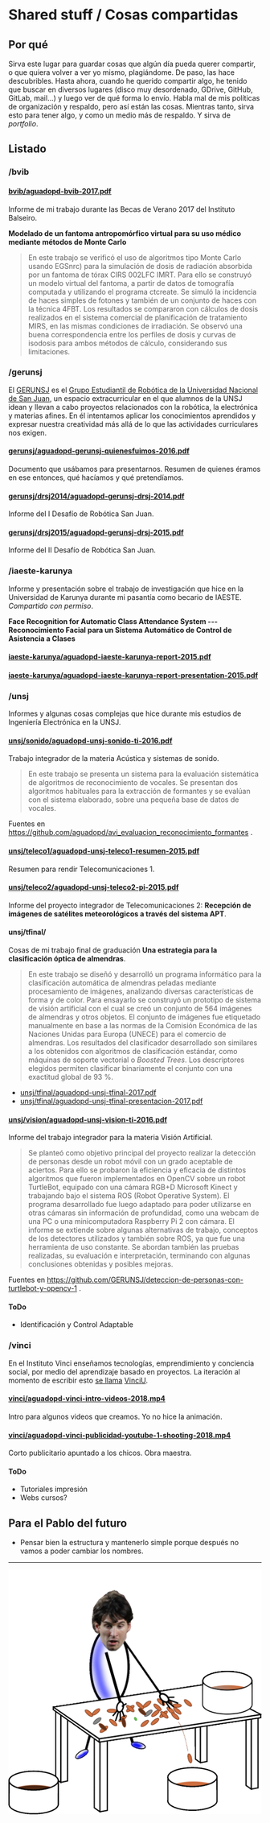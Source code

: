 # Shared stuff / Cosas compartidas

## Por qué

Sirva este lugar para guardar cosas que algún día pueda querer compartir, o que quiera volver a ver yo mismo,
plagiándome. De paso, las hace descubribles. Hasta ahora, cuando he querido compartir algo, he tenido que buscar en
diversos lugares (disco muy desordenado, GDrive, GitHub, GitLab, mail...) y luego ver de qué forma lo envío. Habla mal
de mis políticas de organización y respaldo, pero así están las cosas. Mientras tanto, sirva esto para tener algo, y
como un medio más de respaldo. Y sirva de _portfolio_.


## Listado

### /bvib

#### [bvib/aguadopd-bvib-2017.pdf](bvib/aguadopd-bvib-2017.pdf)

Informe de mi trabajo durante las Becas de Verano 2017 del Instituto Balseiro.

**Modelado de un fantoma antropomórfico virtual para su uso médico mediante métodos de Monte Carlo**

> En este trabajo se verificó el uso de algoritmos tipo Monte Carlo usando EGSnrc) para la simulación de dosis de
> radiación absorbida por un fantoma de tórax CIRS 002LFC IMRT. Para ello se construyó un modelo virtual del fantoma, a
> partir de datos de tomografía computada y utilizando el programa ctcreate. Se simuló la incidencia de haces simples de
> fotones y también de un conjunto de haces con la técnica 4FBT. Los resultados se compararon con cálculos de dosis
> realizados en el sistema comercial de planificación de tratamiento MIRS, en las mismas condiciones de irradiación. Se
> observó una buena correspondencia entre los perfiles de dosis y curvas de isodosis para ambos métodos de cálculo,
> considerando sus limitaciones.



### /gerunsj

El [GERUNSJ](https://github.com/GERUNSJ/deteccion-de-personas-con-turtlebot-y-opencv-1) es el [Grupo Estudiantil de Robótica de la Universidad Nacional de San Juan](http://www.facebook.com/GERUNSJ), un espacio extracurricular en el que alumnos de la UNSJ idean
y llevan a cabo proyectos relacionados con la robótica, la electrónica y materias afines. En él intentamos aplicar los
conocimientos aprendidos y expresar nuestra creatividad más allá de lo que las actividades curriculares nos exigen.

#### [gerunsj/aguadopd-gerunsj-quienesfuimos-2016.pdf](gerunsj/aguadopd-gerunsj-quienesfuimos-2016.pdf)
Documento que usábamos para presentarnos. Resumen de quienes éramos en ese entonces, qué hacíamos y qué pretendíamos.

#### [gerunsj/drsj2014/aguadopd-gerunsj-drsj-2014.pdf](gerunsj/drsj2014/aguadopd-gerunsj-drsj-2014.pdf)
Informe del I Desafío de Robótica San Juan.

#### [gerunsj/drsj2015/aguadopd-gerunsj-drsj-2015.pdf](gerunsj/drsj2015/aguadopd-gerunsj-drsj-2015.pdf)
Informe del II Desafío de Robótica San Juan.



### /iaeste-karunya

Informe y presentación sobre el trabajo de investigación que hice en la Universidad de Karunya durante mi pasantía como
becario de IAESTE. _Compartido con permiso_.

**Face Recognition for Automatic Class Attendance System --- Reconocimiento Facial para un Sistema Automático de Control
de Asistencia a Clases**

#### [iaeste-karunya/aguadopd-iaeste-karunya-report-2015.pdf](iaeste-karunya/aguadopd-iaeste-karunya-report-2015.pdf)
#### [iaeste-karunya/aguadopd-iaeste-karunya-report-presentation-2015.pdf](iaeste-karunya/aguadopd-iaeste-karunya-report-presentation-2015.pdf)



### /unsj

Informes y algunas cosas complejas que hice durante mis estudios de Ingeniería Electrónica en la UNSJ.

#### [unsj/sonido/aguadopd-unsj-sonido-ti-2016.pdf](unsj/sonido/aguadopd-unsj-sonido-ti-2016.pdf)
Trabajo integrador de la materia Acústica y sistemas de sonido.

> En este trabajo se presenta un sistema para la evaluación sistemática de algoritmos de reconocimiento de vocales. Se
> presentan dos algoritmos habituales para la extracción de formantes y se evalúan con el sistema elaborado, sobre una
> pequeña base de datos de vocales.

Fuentes en https://github.com/aguadopd/avi_evaluacion_reconocimiento_formantes .


#### [unsj/teleco1/aguadopd-unsj-teleco1-resumen-2015.pdf](unsj/teleco1/aguadopd-unsj-teleco1-resumen-2015.pdf)
Resumen para rendir Telecomunicaciones 1.

#### [unsj/teleco2/aguadopd-unsj-teleco2-pi-2015.pdf](unsj/teleco2/aguadopd-unsj-teleco2-pi-2015.pdf)
Informe del proyecto integrador de Telecomunicaciones 2: **Recepción de imágenes de satélites meteorológicos a través
del sistema APT**.

#### unsj/tfinal/

Cosas de mi trabajo final de graduación **Una estrategia para la clasificación óptica de almendras**.

> En este trabajo se diseñó y desarrolló un programa informático para la clasificación automática de almendras peladas
> mediante procesamiento de imágenes, analizando diversas características de forma y de color. Para ensayarlo se
> construyó un prototipo de sistema de visión artificial con el cual se creó un conjunto de 564 imágenes de almendras y
> otros objetos. El conjunto de imágenes fue etiquetado manualmente en base a las normas de la Comisión Económica de las
> Naciones Unidas para Europa (UNECE) para el comercio de almendras. Los resultados del clasificador desarrollado son
> similares a los obtenidos con algoritmos de clasificación estándar, como máquinas de soporte vectorial o _Boosted
> Trees_. Los descriptores elegidos permiten clasificar binariamente el conjunto con una exactitud global de 93 %.

- [unsj/tfinal/aguadopd-unsj-tfinal-2017.pdf](unsj/tfinal/aguadopd-unsj-tfinal-2017.pdf)
- [unsj/tfinal/aguadopd-unsj-tfinal-presentacion-2017.pdf](unsj/tfinal/aguadopd-unsj-tfinal-presentacion-2017.pdf)


#### [unsj/vision/aguadopd-unsj-vision-ti-2016.pdf](unsj/vision/aguadopd-unsj-vision-ti-2016.pdf)
Informe del trabajo integrador para la materia Visión Artificial.

> Se planteó como objetivo principal del proyecto realizar la detección de personas desde un robot móvil con un grado
> aceptable de aciertos. Para ello se probaron la eficiencia y eficacia de distintos algoritmos que fueron implementados
> en OpenCV sobre un robot TurtleBot, equipado con una cámara RGB+D Microsoft Kinect y trabajando bajo el sistema ROS
> (Robot Operative System). El programa desarrollado fue luego adaptado para poder utilizarse en otras cámaras sin
> información de profundidad, como una webcam de una PC o una minicomputadora Raspberry Pi 2 con cámara. El informe se
> extiende sobre algunas alternativas de trabajo, conceptos de los detectores utilizados y también sobre ROS, ya que fue
> una herramienta de uso constante. Se abordan también las pruebas realizadas, su evaluación e interpretación,
> terminando con algunas conclusiones obtenidas y posibles mejoras.

Fuentes en https://github.com/GERUNSJ/deteccion-de-personas-con-turtlebot-y-opencv-1 .

#### ToDo

- Identificación y Control Adaptable


### /vinci

En el Instituto Vinci enseñamos tecnologías, emprendimiento y conciencia social, por medio del aprendizaje basado en
proyectos. La iteración al momento de escribir esto [se llama](https://www.instagram.com/vinciu_/) [VinciU](https://vinciu.com/).

#### [vinci/aguadopd-vinci-intro-videos-2018.mp4](vinci/aguadopd-vinci-intro-videos-2018.mp4)
Intro para algunos videos que creamos. Yo no hice la animación.

#### [vinci/aguadopd-vinci-publicidad-youtube-1-shooting-2018.mp4](vinci/aguadopd-vinci-publicidad-youtube-1-shooting-2018.mp4)
Corto publicitario apuntado a los chicos. Obra maestra.

#### ToDo
- Tutoriales impresión
- Webs cursos?




## Para el Pablo del futuro

- Pensar bien la estructura y mantenerlo simple porque después no vamos a poder cambiar los nombres.


-----------------

![](unsj/tfinal/operario.gif)
